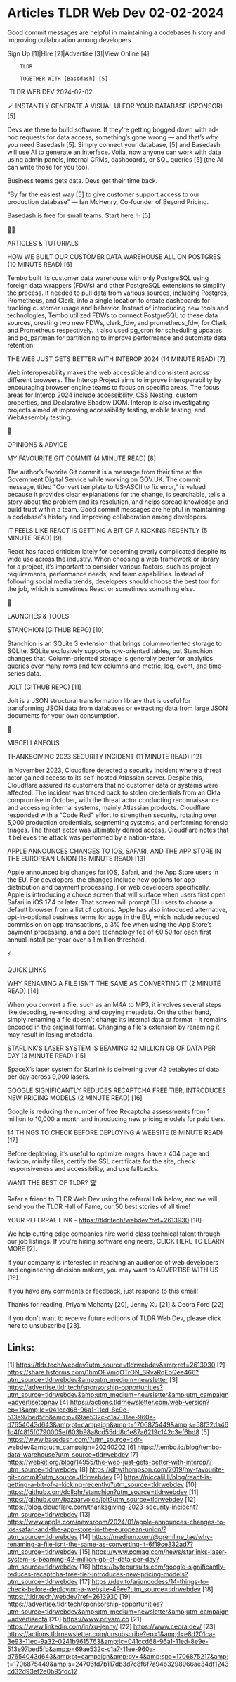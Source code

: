 # Articles TLDR Web Dev 02-02-2024

Good commit messages are helpful in maintaining a codebases history
and improving collaboration among developers  

Sign Up [1]|Hire [2]|Advertise [3]|View Online [4] 

		TLDR 

		TOGETHER WITH [Basedash] [5]

 TLDR WEB DEV 2024-02-02

 🪄 INSTANTLY GENERATE A VISUAL UI FOR YOUR DATABASE (SPONSOR) [5] 

 Devs are there to build software. If they’re getting bogged down
with ad-hoc requests for data access, something’s gone wrong — and
that’s why you need Basedash [5].
Simply connect your database, [5] and Basedash will use AI to generate
an interface. Voila, now anyone can work with data using admin panels,
internal CRMs, dashboards, or SQL queries [5] (the AI can write those
for you too).

Business teams gets data. Devs get their time back.

“By far the easiest way [5] to give customer support access to our
production database” — Ian McHenry, Co-founder of Beyond Pricing.

Basedash is free for small teams. Start here ✨ [5]

🧑‍💻 

ARTICLES & TUTORIALS

 HOW WE BUILT OUR CUSTOMER DATA WAREHOUSE ALL ON POSTGRES (10 MINUTE
READ) [6] 

 Tembo built its customer data warehouse with only PostgreSQL using
foreign data wrappers (FDWs) and other PostgreSQL extensions to
simplify the process. It needed to pull data from various sources,
including Postgres, Prometheus, and Clerk, into a single location to
create dashboards for tracking customer usage and behavior. Instead of
introducing new tools and technologies, Tembo utilized FDWs to connect
PostgreSQL to these data sources, creating two new FDWs, clerk_fdw,
and prometheus_fdw, for Clerk and Prometheus respectively. It also
used pg_cron for scheduling updates and pg_partman for partitioning to
improve performance and automate data retention. 

 THE WEB JUST GETS BETTER WITH INTEROP 2024 (14 MINUTE READ) [7] 

 Web interoperability makes the web accessible and consistent across
different browsers. The Interop Project aims to improve
interoperability by encouraging browser engine teams to focus on
specific areas. The focus areas for Interop 2024 include
accessibility, CSS Nesting, custom properties, and Declarative Shadow
DOM. Interop is also investigating projects aimed at improving
accessibility testing, mobile testing, and WebAssembly testing. 

🧠 

OPINIONS & ADVICE

 MY FAVOURITE GIT COMMIT (4 MINUTE READ) [8] 

 The author’s favorite Git commit is a message from their time at
the Government Digital Service while working on GOV.UK. The commit
message, titled "Convert template to US-ASCII to fix error," is valued
because it provides clear explanations for the change, is searchable,
tells a story about the problem and its resolution, and helps spread
knowledge and build trust within a team. Good commit messages are
helpful in maintaining a codebase's history and improving
collaboration among developers. 

 IT FEELS LIKE REACT IS GETTING A BIT OF A KICKING RECENTLY (5 MINUTE
READ) [9] 

 React has faced criticism lately for becoming overly complicated
despite its wide use across the industry. When choosing a web
framework or library for a project, it’s important to consider
various factors, such as project requirements, performance needs, and
team capabilities. Instead of following social media trends,
developers should choose the best tool for the job, which is sometimes
React or sometimes something else. 

🚀 

LAUNCHES & TOOLS

 STANCHION (GITHUB REPO) [10] 

 Stanchion is an SQLite 3 extension that brings column-oriented
storage to SQLite. SQLite exclusively supports row-oriented tables,
but Stanchion changes that. Column-oriented storage is generally
better for analytics queries over many rows and few columns and
metric, log, event, and time-series data. 

 JOLT (GITHUB REPO) [11] 

 Jolt is a JSON structural transformation library that is useful for
transforming JSON data from databases or extracting data from large
JSON documents for your own consumption. 

🎁 

MISCELLANEOUS

 THANKSGIVING 2023 SECURITY INCIDENT (11 MINUTE READ) [12] 

 In November 2023, Cloudflare detected a security incident where a
threat actor gained access to its self-hosted Atlassian server.
Despite this, Cloudflare assured its customers that no customer data
or systems were affected. The incident was traced back to stolen
credentials from an Okta compromise in October, with the threat actor
conducting reconnaissance and accessing internal systems, mainly
Atlassian products. Cloudflare responded with a "Code Red" effort to
strengthen security, rotating over 5,000 production credentials,
segmenting systems, and performing forensic triages. The threat actor
was ultimately denied access. Cloudflare notes that it believes the
attack was performed by a nation-state. 

 APPLE ANNOUNCES CHANGES TO IOS, SAFARI, AND THE APP STORE IN THE
EUROPEAN UNION (18 MINUTE READ) [13] 

 Apple announced big changes for iOS, Safari, and the App Store users
in the EU. For developers, the changes include new options for app
distribution and payment processing. For web developers specifically,
Apple is introducing a choice screen that will surface when users
first open Safari in iOS 17.4 or later. That screen will prompt EU
users to choose a default browser from a list of options. Apple has
also introduced alternative, opt-in-optional business terms for apps
in the EU, which include reduced commission on app transactions, a 3%
fee when using the App Store’s payment processing, and a core
technology fee of €0.50 for each first annual install per year over
a 1 million threshold. 

⚡ 

QUICK LINKS

 WHY RENAMING A FILE ISN’T THE SAME AS CONVERTING IT (2 MINUTE READ)
[14] 

 When you convert a file, such as an M4A to MP3, it involves several
steps like decoding, re-encoding, and copying metadata. On the other
hand, simply renaming a file doesn't change its internal data or
format - it remains encoded in the original format. Changing a file's
extension by renaming it may result in losing metadata. 

 STARLINK'S LASER SYSTEM IS BEAMING 42 MILLION GB OF DATA PER DAY (3
MINUTE READ) [15] 

 SpaceX’s laser system for Starlink is delivering over 42 petabytes
of data per day across 9,000 lasers. 

 GOOGLE SIGNIFICANTLY REDUCES RECAPTCHA FREE TIER, INTRODUCES NEW
PRICING MODELS (2 MINUTE READ) [16] 

 Google is reducing the number of free Recaptcha assessments from 1
million to 10,000 a month and introducing new pricing models for paid
tiers. 

 14 THINGS TO CHECK BEFORE DEPLOYING A WEBSITE (8 MINUTE READ) [17] 

 Before deploying, it’s useful to optimize images, have a 404 page
and favicon, minify files, certify the SSL certificate for the site,
check responsiveness and accessibility, and use fallbacks. 

WANT THE BEST OF TLDR? 🏆

Refer a friend to TLDR Web Dev using the referral link below, and we
will send you the TLDR Hall of Fame, our 50 best stories of all time!

YOUR REFERRAL LINK - https://tldr.tech/webdev?ref=2613930 [18]

 We help cutting edge companies hire world class technical talent
through our job listings. If you're hiring software engineers, CLICK
HERE TO LEARN MORE [2]. 

If your company is interested in reaching an audience of web
developers and engineering decision makers, you may want to ADVERTISE
WITH US [19]. 

If you have any comments or feedback, just respond to this email! 

Thanks for reading, 
Priyam Mohanty [20], Jenny Xu [21] & Ceora Ford [22] 

If you don't want to receive future editions of TLDR Web Dev,
please click here to unsubscribe [23]. 

 

Links:
------
[1] https://tldr.tech/webdev?utm_source=tldrwebdev&amp;ref=2613930
[2] https://share.hsforms.com/1hmOFVmqOTrON_SRvaRqEbQee466?utm_source=tldrwebdev&amp;utm_medium=newsletter
[3] https://advertise.tldr.tech/sponsorship-opportunities?utm_source=tldrwebdev&amp;utm_medium=newsletter&amp;utm_campaign=advertisetopnav
[4] https://actions.tldrnewsletter.com/web-version?ep=1&amp;lc=041ccd68-96a1-11ed-8e9e-513e97bed5fb&amp;p=69ae532c-c1a7-11ee-960a-d7654043d643&amp;pt=campaign&amp;t=1706875449&amp;s=58f32da461d4f4815f0790005ef603b98a8cd55dd8c1e87a6219c142c3ef6bd8
[5] https://www.basedash.com/?utm_source=tldr-webdev&amp;utm_campaign=20240202
[6] https://tembo.io/blog/tembo-data-warehouse?utm_source=tldrwebdev
[7] https://webkit.org/blog/14955/the-web-just-gets-better-with-interop/?utm_source=tldrwebdev
[8] https://dhwthompson.com/2019/my-favourite-git-commit?utm_source=tldrwebdev
[9] https://piccalil.li/blog/react-is-getting-a-bit-of-a-kicking-recently/?utm_source=tldrwebdev
[10] https://github.com/dgllghr/stanchion?utm_source=tldrwebdev
[11] https://github.com/bazaarvoice/jolt?utm_source=tldrwebdev
[12] https://blog.cloudflare.com/thanksgiving-2023-security-incident?utm_source=tldrwebdev
[13] https://www.apple.com/newsroom/2024/01/apple-announces-changes-to-ios-safari-and-the-app-store-in-the-european-union/?utm_source=tldrwebdev
[14] https://medium.com/@gremline_tae/why-renaming-a-file-isnt-the-same-as-converting-it-6f19ce332ad7?utm_source=tldrwebdev
[15] https://www.pcmag.com/news/starlinks-laser-system-is-beaming-42-million-gb-of-data-per-day?utm_source=tldrwebdev
[16] https://bytepursuits.com/google-significantly-reduces-recaptcha-free-tier-introduces-new-pricing-models?utm_source=tldrwebdev
[17] https://dev.to/arjuncodess/14-things-to-check-before-deploying-a-website-49ee?utm_source=tldrwebdev
[18] https://tldr.tech/webdev?ref=2613930
[19] https://advertise.tldr.tech/sponsorship-opportunities?utm_source=tldrwebdev&amp;utm_medium=newsletter&amp;utm_campaign=advertisecta
[20] https://www.priyam.co
[21] https://www.linkedin.com/in/xu-jenny/
[22] https://www.ceora.dev/
[23] https://actions.tldrnewsletter.com/unsubscribe?ep=1&amp;l=e8d201ca-3e93-11ed-9a32-0241b9615763&amp;lc=041ccd68-96a1-11ed-8e9e-513e97bed5fb&amp;p=69ae532c-c1a7-11ee-960a-d7654043d643&amp;pt=campaign&amp;pv=4&amp;spa=1706875217&amp;t=1706875449&amp;s=24706fd7b117db3d7c8f6f7a94b3298966ae34df1243cd32d93ef2e0b95fdc12
